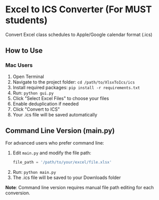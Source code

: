 # Excel to ICS Converter (For MUST students)

Convert Excel class schedules to Apple/Google calendar format (.ics)

## How to Use

### Mac Users
1. Open Terminal
2. Navigate to the project folder: `cd /path/to/XlsxToIcs/ics`
3. Install required packages: `pip install -r requirements.txt`
4. Run: `python gui.py`
5. Click "Select Excel Files" to choose your files
6. Enable deduplication if needed
7. Click "Convert to ICS"
8. Your .ics file will be saved automatically



## Command Line Version (main.py)

For advanced users who prefer command line:

1. Edit `main.py` and modify the file path:
   ```python
   file_path = '/path/to/your/excel/file.xlsx'
   ```
2. Run: `python main.py`
3. The .ics file will be saved to your Downloads folder

**Note**: Command line version requires manual file path editing for each conversion.